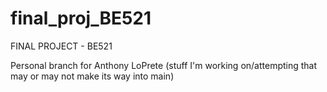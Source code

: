# final_proj_BE521
FINAL PROJECT - BE521

Personal branch for Anthony LoPrete (stuff I'm working on/attempting that may or may not make its way into main)
